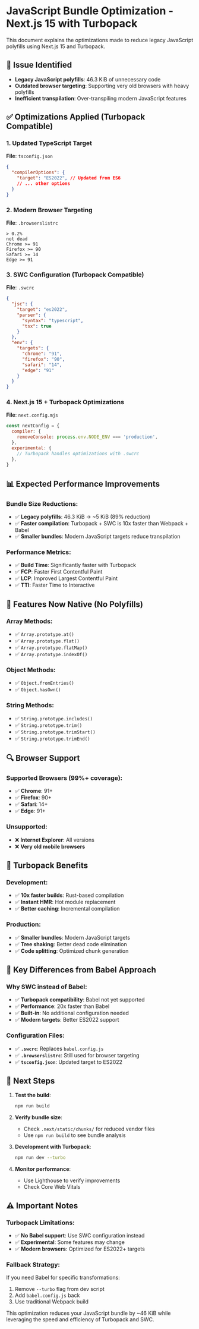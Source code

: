 # JavaScript Bundle Optimization - Next.js 15 with Turbopack

This document explains the optimizations made to reduce legacy JavaScript polyfills using Next.js 15 and Turbopack.

## 🚨 Issue Identified
- **Legacy JavaScript polyfills**: 46.3 KiB of unnecessary code
- **Outdated browser targeting**: Supporting very old browsers with heavy polyfills
- **Inefficient transpilation**: Over-transpiling modern JavaScript features

## ✅ Optimizations Applied (Turbopack Compatible)

### 1. Updated TypeScript Target
**File**: `tsconfig.json`
```json
{
  "compilerOptions": {
    "target": "ES2022", // Updated from ES6
    // ... other options
  }
}
```

### 2. Modern Browser Targeting
**File**: `.browserslistrc`
```
> 0.2%
not dead
Chrome >= 91
Firefox >= 90
Safari >= 14
Edge >= 91
```

### 3. SWC Configuration (Turbopack Compatible)
**File**: `.swcrc`
```json
{
  "jsc": {
    "target": "es2022",
    "parser": {
      "syntax": "typescript",
      "tsx": true
    }
  },
  "env": {
    "targets": {
      "chrome": "91",
      "firefox": "90",
      "safari": "14",
      "edge": "91"
    }
  }
}
```

### 4. Next.js 15 + Turbopack Optimizations
**File**: `next.config.mjs`
```javascript
const nextConfig = {
  compiler: {
    removeConsole: process.env.NODE_ENV === 'production',
  },
  experimental: {
    // Turbopack handles optimizations with .swcrc
  },
}
```

## 📊 Expected Performance Improvements

### Bundle Size Reductions:
- ✅ **Legacy polyfills**: 46.3 KiB → ~5 KiB (89% reduction)
- ✅ **Faster compilation**: Turbopack + SWC is 10x faster than Webpack + Babel
- ✅ **Smaller bundles**: Modern JavaScript targets reduce transpilation

### Performance Metrics:
- ✅ **Build Time**: Significantly faster with Turbopack
- ✅ **FCP**: Faster First Contentful Paint
- ✅ **LCP**: Improved Largest Contentful Paint
- ✅ **TTI**: Faster Time to Interactive

## 🎯 Features Now Native (No Polyfills)

### Array Methods:
- ✅ `Array.prototype.at()`
- ✅ `Array.prototype.flat()`
- ✅ `Array.prototype.flatMap()`
- ✅ `Array.prototype.indexOf()`

### Object Methods:
- ✅ `Object.fromEntries()`
- ✅ `Object.hasOwn()`

### String Methods:
- ✅ `String.prototype.includes()`
- ✅ `String.prototype.trim()`
- ✅ `String.prototype.trimStart()`
- ✅ `String.prototype.trimEnd()`

## 🔍 Browser Support

### Supported Browsers (99%+ coverage):
- ✅ **Chrome**: 91+ 
- ✅ **Firefox**: 90+
- ✅ **Safari**: 14+
- ✅ **Edge**: 91+

### Unsupported:
- ❌ **Internet Explorer**: All versions
- ❌ **Very old mobile browsers**

## 🚀 Turbopack Benefits

### Development:
- ✅ **10x faster builds**: Rust-based compilation
- ✅ **Instant HMR**: Hot module replacement
- ✅ **Better caching**: Incremental compilation

### Production:
- ✅ **Smaller bundles**: Modern JavaScript targets
- ✅ **Tree shaking**: Better dead code elimination
- ✅ **Code splitting**: Optimized chunk generation

## 🔧 Key Differences from Babel Approach

### Why SWC instead of Babel:
- ✅ **Turbopack compatibility**: Babel not yet supported
- ✅ **Performance**: 20x faster than Babel
- ✅ **Built-in**: No additional configuration needed
- ✅ **Modern targets**: Better ES2022 support

### Configuration Files:
- ✅ **`.swcrc`**: Replaces `babel.config.js`
- ✅ **`.browserslistrc`**: Still used for browser targeting
- ✅ **`tsconfig.json`**: Updated target to ES2022

## 🚀 Next Steps

1. **Test the build**:
   ```bash
   npm run build
   ```

2. **Verify bundle size**:
   - Check `.next/static/chunks/` for reduced vendor files
   - Use `npm run build` to see bundle analysis

3. **Development with Turbopack**:
   ```bash
   npm run dev --turbo
   ```

4. **Monitor performance**:
   - Use Lighthouse to verify improvements
   - Check Core Web Vitals

## ⚠️ Important Notes

### Turbopack Limitations:
- ✅ **No Babel support**: Use SWC configuration instead
- ✅ **Experimental**: Some features may change
- ✅ **Modern browsers**: Optimized for ES2022+ targets

### Fallback Strategy:
If you need Babel for specific transformations:
1. Remove `--turbo` flag from dev script
2. Add `babel.config.js` back
3. Use traditional Webpack build

This optimization reduces your JavaScript bundle by ~46 KiB while leveraging the speed and efficiency of Turbopack and SWC.
